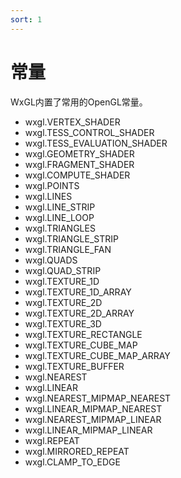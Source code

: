 ```yaml
---
sort: 1
---
```


# 常量

WxGL内置了常用的OpenGL常量。

- wxgl.VERTEX_SHADER
- wxgl.TESS_CONTROL_SHADER
- wxgl.TESS_EVALUATION_SHADER
- wxgl.GEOMETRY_SHADER
- wxgl.FRAGMENT_SHADER
- wxgl.COMPUTE_SHADER
- wxgl.POINTS
- wxgl.LINES
- wxgl.LINE_STRIP
- wxgl.LINE_LOOP
- wxgl.TRIANGLES
- wxgl.TRIANGLE_STRIP
- wxgl.TRIANGLE_FAN
- wxgl.QUADS
- wxgl.QUAD_STRIP
- wxgl.TEXTURE_1D
- wxgl.TEXTURE_1D_ARRAY
- wxgl.TEXTURE_2D
- wxgl.TEXTURE_2D_ARRAY
- wxgl.TEXTURE_3D
- wxgl.TEXTURE_RECTANGLE
- wxgl.TEXTURE_CUBE_MAP
- wxgl.TEXTURE_CUBE_MAP_ARRAY
- wxgl.TEXTURE_BUFFER
- wxgl.NEAREST
- wxgl.LINEAR
- wxgl.NEAREST_MIPMAP_NEAREST
- wxgl.LINEAR_MIPMAP_NEAREST
- wxgl.NEAREST_MIPMAP_LINEAR
- wxgl.LINEAR_MIPMAP_LINEAR
- wxgl.REPEAT
- wxgl.MIRRORED_REPEAT
- wxgl.CLAMP_TO_EDGE

